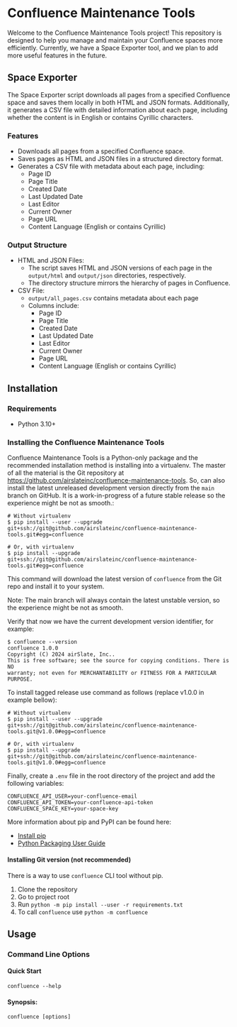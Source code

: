 # Confluence Maintenance Tools

Welcome to the Confluence Maintenance Tools project! This repository is designed
to help you manage and maintain your Confluence spaces more efficiently. Currently,
we have a Space Exporter tool, and we plan to add more useful features in the future.

## Space Exporter

The Space Exporter script downloads all pages from a specified Confluence space
and saves them locally in both HTML and JSON formats. Additionally, it generates
a CSV file with detailed information about each page, including whether the content
is in English or contains Cyrillic characters.

### Features

- Downloads all pages from a specified Confluence space.
- Saves pages as HTML and JSON files in a structured directory format.
- Generates a CSV file with metadata about each page, including:
  - Page ID
  - Page Title
  - Created Date
  - Last Updated Date
  - Last Editor
  - Current Owner
  - Page URL
  - Content Language (English or contains Cyrillic)

### Output Structure

- HTML and JSON Files:
  - The script saves HTML and JSON versions of each page in the `output/html`
    and `output/json` directories, respectively.
  - The directory structure mirrors the hierarchy of pages in Confluence.
- CSV File:
  - `output/all_pages.csv` contains metadata about each page
  - Columns include:
    - Page ID
    - Page Title
    - Created Date
    - Last Updated Date
    - Last Editor
    - Current Owner
    - Page URL
    - Content Language (English or contains Cyrillic)

## Installation

###  Requirements

- Python 3.10+

### Installing the Confluence Maintenance Tools

Confluence Maintenance Tools is a Python-only package and the recommended
installation method is installing into a virtualenv. The master of all the material
is the Git repository at https://github.com/airslateinc/confluence-maintenance-tools.
So, can also install the latest unreleased development version directly from the
`main` branch on GitHub. It is a work-in-progress of a future stable release so
the experience might be not as smooth.:

```shell
# Without virtualenv
$ pip install --user --upgrade git+ssh://git@github.com/airslateinc/confluence-maintenance-tools.git#egg=confluence

# Or, with virtualenv
$ pip install --upgrade git+ssh://git@github.com/airslateinc/confluence-maintenance-tools.git#egg=confluence
```

This command will download the latest version of `confluence` from the Git repo and install it to your system.

Note: The main branch will always contain the latest unstable version, so the experience might be not as smooth.

Verify that now we have the current development version identifier, for example:

```shell
$ confluence --version
confluence 1.0.0
Copyright (C) 2024 airSlate, Inc..
This is free software; see the source for copying conditions. There is NO
warranty; not even for MERCHANTABILITY or FITNESS FOR A PARTICULAR PURPOSE.
```

To install tagged release use command as follows (replace v1.0.0 in example bellow):

```shell
# Without virtualenv
$ pip install --user --upgrade git+ssh://git@github.com/airslateinc/confluence-maintenance-tools.git@v1.0.0#egg=confluence

# Or, with virtualenv
$ pip install --upgrade git+ssh://git@github.com/airslateinc/confluence-maintenance-tools.git@v1.0.0#egg=confluence
```

Finally, create a `.env` file in the root directory of the project and add the following variables:
  ```shell
  CONFLUENCE_API_USER=your-confluence-email
  CONFLUENCE_API_TOKEN=your-confluence-api-token
  CONFLUENCE_SPACE_KEY=your-space-key
  ```

More information about pip and PyPI can be found here:

- [Install pip](https://pip.pypa.io/en/latest/installation/)
- [Python Packaging User Guide](https://packaging.python.org/)

#### Installing Git version (not recommended)

There is a way to use `confluence` CLI tool without pip.

1. Clone the repository
2. Go to project root
3. Run `python -m pip install --user -r requirements.txt`
4. To call `confluence` use `python -m confluence`

## Usage

### Command Line Options

#### Quick Start

```shell
confluence --help
```

#### Synopsis:

```shell
confluence [options]
```
